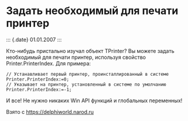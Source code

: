Задать необходимый для печати принтер
=====================================

::: {.date}
01.01.2007
:::

Кто-нибудь пристально изучал объект TPrinter? Вы можете задать
необходимый для печати принтер, используя свойство Printer.PrinterIndex.
Для примера:

    // Устанавливает первый принтер, проинсталлированный в системе
    Printer.PrinterIndex:=0;
    // Указывает на принтер, установленный в системе по умолчанию
    Printer.PrinterIndex:=-1;

И все! Не нужно никаких Win API функций и глобальных переменных!

Взято с <https://delphiworld.narod.ru>
